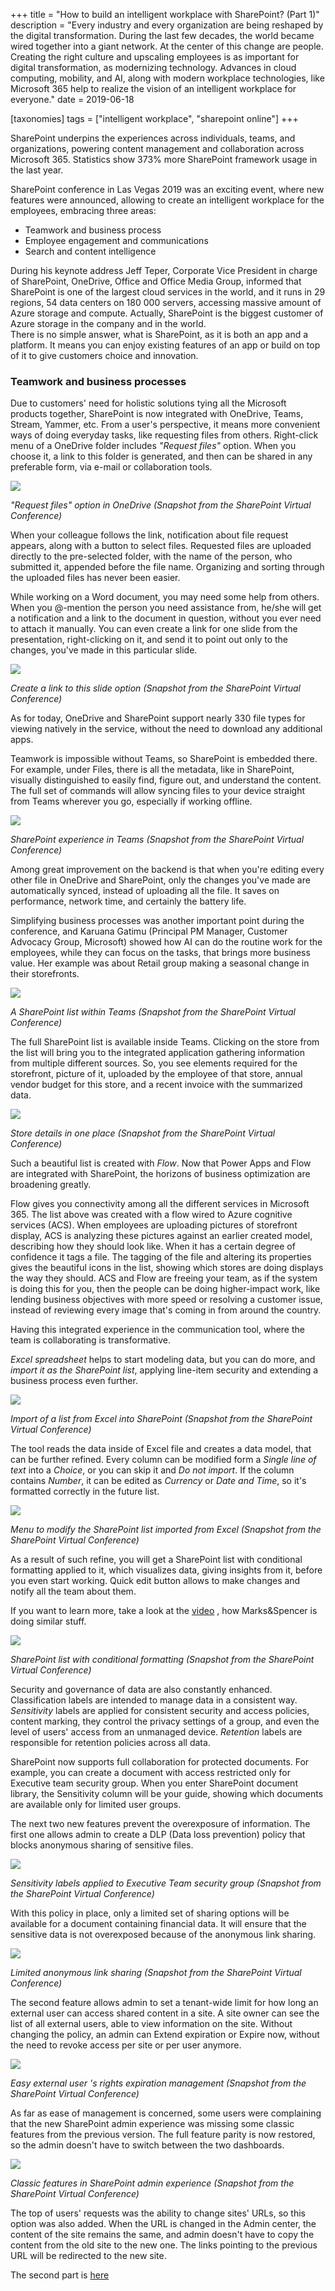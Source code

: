+++
title = "How to build an intelligent workplace with SharePoint? (Part 1)"
description = "Every industry and every organization are being reshaped by the digital transformation. During the last few decades, the world became wired together into a giant network. At the center of this change are people. Creating the right culture and upscaling employees is as important for digital transformation, as modernizing technology. Advances in cloud computing, mobility, and AI, along with modern workplace technologies, like Microsoft 365 help to realize the vision of an intelligent workplace for everyone."
date = 2019-06-18

[taxonomies]
tags = ["intelligent workplace", "sharepoint online"]
+++

SharePoint underpins the experiences across individuals, teams, and
organizations, powering content management and collaboration across
Microsoft 365. Statistics show 373% more SharePoint framework usage in
the last year.

SharePoint conference in Las Vegas 2019 was an exciting event, where new
features were announced, allowing to create an intelligent workplace for
the employees, embracing three areas:

-   Teamwork and business process
-   Employee engagement and communications
-   Search and content intelligence

During his keynote address Jeff Teper, Corporate Vice President in
charge of SharePoint, OneDrive, Office and Office Media Group, informed
that SharePoint is one of the largest cloud services in the world, and
it runs in 29 regions, 54 data centers on 180 000 servers, accessing
massive amount of Azure storage and compute. Actually, SharePoint is the
biggest customer of Azure storage in the company and in the world.\
There is no simple answer, what is SharePoint, as it is both an app and
a platform. It means you can enjoy existing features of an app or build
on top of it to give customers choice and innovation.

### Teamwork and business processes

Due to customers' need for holistic solutions tying all the Microsoft
products together, SharePoint is now integrated with OneDrive, Teams,
Stream, Yammer, etc. From a user's perspective, it means more convenient
ways of doing everyday tasks, like requesting files from others.
Right-click menu of a OneDrive folder includes *"Request files"* option.
When you choose it, a link to this folder is generated, and then can be
shared in any preferable form, via e-mail or collaboration tools.

![](https://o365hq.com/images/382.png)

*"Request files" option in OneDrive (Snapshot from the SharePoint
Virtual Conference)*

When your colleague follows the link, notification about file request
appears, along with a button to select files. Requested files are
uploaded directly to the pre-selected folder, with the name of the
person, who submitted it, appended before the file name. Organizing and
sorting through the uploaded files has never been easier.

While working on a Word document, you may need some help from others.
When you @-mention the person you need assistance from, he/she will get
a notification and a link to the document in question, without you ever
need to attach it manually. You can even create a link for one slide
from the presentation, right-clicking on it, and send it to point out
only to the changes, you've made in this particular slide.

![](https://o365hq.com/images/392.png)

*Create a link to this slide option (Snapshot from the SharePoint
Virtual Conference)*

As for today, OneDrive and SharePoint support nearly 330 file types for
viewing natively in the service, without the need to download any
additional apps.

Teamwork is impossible without Teams, so SharePoint is embedded there.
For example, under Files, there is all the metadata, like in SharePoint,
visually distinguished to easily find, figure out, and understand the
content. The full set of commands will allow syncing files to your
device straight from Teams wherever you go, especially if working
offline.

![](https://o365hq.com/images/390.png)

*SharePoint experience in Teams (Snapshot from the SharePoint Virtual
Conference)*

Among great improvement on the backend is that when you're editing every
other file in OneDrive and SharePoint, only the changes you've made are
automatically synced, instead of uploading all the file. It saves on
performance, network time, and certainly the battery life.

Simplifying business processes was another important point during the
conference, and Karuana Gatimu (Principal PM Manager, Customer Advocacy
Group, Microsoft) showed how AI can do the routine work for the
employees, while they can focus on the tasks, that brings more business
value. Her example was about Retail group making a seasonal change in
their storefronts.

![](https://o365hq.com/images/383.png)

*A SharePoint list within Teams (Snapshot from the SharePoint Virtual
Conference)*

The full SharePoint list is available inside Teams. Clicking on the
store from the list will bring you to the integrated application
gathering information from multiple different sources. So, you see
elements required for the storefront, picture of it, uploaded by the
employee of that store, annual vendor budget for this store, and a
recent invoice with the summarized data.

![](https://o365hq.com/images/384.png)

*Store details in one place (Snapshot from the SharePoint Virtual
Conference)*

Such a beautiful list is created with *Flow*. Now that Power Apps and
Flow are integrated with SharePoint, the horizons of business
optimization are broadening greatly.

Flow gives you connectivity among all the different services in
Microsoft 365. The list above was created with a flow wired to Azure
cognitive services (ACS). When employees are uploading pictures
of storefront display, ACS is analyzing these pictures against
an earlier created model, describing how they should look like. When it
has a certain degree of confidence it tags a file. The tagging of the
file and altering its properties gives the beautiful icons in the list,
showing which stores are doing displays the way they should.
ACS and Flow are freeing your team, as if the system is doing
this for you, then the people can be doing higher-impact work, like
lending business objectives with more speed or resolving a customer
issue, instead of reviewing every image that's coming in from around the
country.

Having this integrated experience in the communication tool, where the
team is collaborating is transformative.

*Excel spreadsheet* helps to start modeling data, but you can do more,
and *import it as the SharePoint list*, applying line-item security and
extending a business process even further.

![](https://o365hq.com/images/381.png)

*Import of a list from Excel into SharePoint (Snapshot from the
SharePoint Virtual Conference)*

The tool reads the data inside of Excel file and creates a data model,
that can be further refined. Every column can be modified form a *Single
line of text* into a *Choice*, or you can skip it and *Do not import*.
If the column contains *Number*, it can be edited as *Currency* or *Date
and Time*, so it's formatted correctly in the future list.

![](https://o365hq.com/images/385.png)

*Menu to modify the SharePoint list imported from Excel (Snapshot from
the SharePoint Virtual Conference)*

As a result of such refine, you will get a SharePoint list with
conditional formatting applied to it, which visualizes data, giving
insights from it, before you even start working. Quick edit button
allows to make changes and notify all the team about them.

If you want to learn more, take a look at the
[video](https://customers.microsoft.com/en-gb/story/marks-and-spencer-microsoft)
, how Marks&Spencer is doing similar stuff.

![](https://o365hq.com/images/387.png)

*SharePoint list with conditional formatting (Snapshot from the
SharePoint Virtual Conference)*

Security and governance of data are also constantly enhanced.
Classification labels are intended to manage data in a consistent way.
*Sensitivity* labels are applied for consistent security and access
policies, content marking, they control the privacy settings of a group,
and even the level of users' access from an unmanaged device.
*Retention* labels are responsible for retention policies across all
data.

SharePoint now supports full collaboration for protected documents. For
example, you can create a document with access restricted only for
Executive team security group. When you enter SharePoint document
library, the Sensitivity column will be your guide, showing which
documents are available only for limited user groups.

The next two new features prevent the overexposure of information. The
first one allows admin to create a DLP (Data loss prevention)
policy that blocks anonymous sharing of sensitive files.

![](https://o365hq.com/images/389.png)

*Sensitivity labels applied to Executive Team security group (Snapshot
from the SharePoint Virtual Conference)*

With this policy in place, only a limited set of sharing options will be
available for a document containing financial data. It will ensure that
the sensitive data is not overexposed because of the anonymous link
sharing.

![](https://o365hq.com/images/388.png)

*Limited anonymous link sharing (Snapshot from the SharePoint Virtual
Conference)*

The second feature allows admin to set a tenant-wide limit for how long
an external user can access shared content in a site. A site owner can
see the list of all external users, able to view information on the
site. Without changing the policy, an admin can Extend expiration or
Expire now, without the need to revoke access per site or per user
anymore.

![](https://o365hq.com/images/386.png)

*Easy external user 's rights expiration management (Snapshot from the
SharePoint Virtual Conference)*

As far as ease of management is concerned, some users were complaining
that the new SharePoint admin experience was missing some classic
features from the previous version. The full feature parity is now
restored, so the admin doesn't have to switch between the two
dashboards.

![](https://o365hq.com/images/391.png)

*Classic features in SharePoint admin experience (Snapshot from the
SharePoint Virtual Conference)*

The top of users' requests was the ability to change sites'
URLs, so this option was also added. When the URL is
changed in the Admin center, the content of the site remains the same,
and admin doesn't have to copy the content from the old site to the new
one. The links pointing to the previous URL will be redirected
to the new site.

The second part is
[here](https://o365hq.com/blog/how-to-build-an-intelligent-workplace-with-sharepoint-part-2)